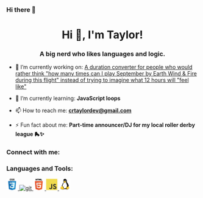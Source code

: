 ### Hi there 👋

<h1 align="center">Hi 👋, I'm Taylor!</h1>
<h3 align="center">A big nerd who likes languages and logic.</h3>

- 🔭 I’m currently working on: [A duration converter for people who would rather think "how many times can I play September by Earth Wind & Fire during this flight" instead of trying to imagine what 12 hours will "feel like"](https://crtaylordev.github.io/what-is-time/)

- 🌱 I’m currently learning: **JavaScript loops**

- 📫 How to reach me: **crtaylordev@gmail.com**

- ⚡ Fun fact about me: **Part-time announcer/DJ for my local roller derby league 🛼✨**

<h3 align="left">Connect with me:</h3>
<p align="left">
</p>

<h3 align="left">Languages and Tools:</h3>
<p align="left"> <a href="https://www.w3schools.com/css/" target="_blank" rel="noreferrer"> <img src="https://raw.githubusercontent.com/devicons/devicon/master/icons/css3/css3-original-wordmark.svg" alt="css3" width="30" height="30"/> </a> <a href="https://git-scm.com/" target="_blank" rel="noreferrer"> <img src="https://www.vectorlogo.zone/logos/git-scm/git-scm-icon.svg" alt="git" width="30" height="30"/> </a> <a href="https://www.w3.org/html/" target="_blank" rel="noreferrer"> <img src="https://raw.githubusercontent.com/devicons/devicon/master/icons/html5/html5-original-wordmark.svg" alt="html5" width="30" height="30"/> </a> <a href="https://developer.mozilla.org/en-US/docs/Web/JavaScript" target="_blank" rel="noreferrer"> <img src="https://raw.githubusercontent.com/devicons/devicon/master/icons/javascript/javascript-original.svg" alt="javascript" width="30" height="30"/> </a> <a href="https://www.linux.org/" target="_blank" rel="noreferrer"> <img src="https://raw.githubusercontent.com/devicons/devicon/master/icons/linux/linux-original.svg" alt="linux" width="30" height="30"/> </a> </p>
